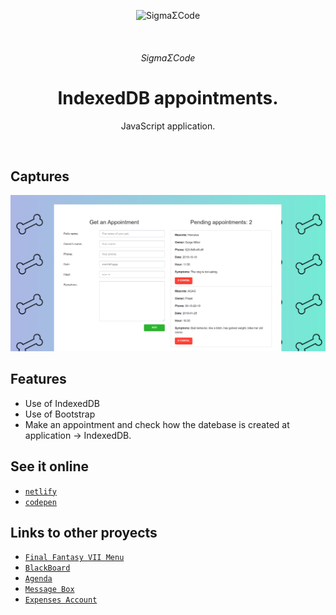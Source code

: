 <p align="center">
   <img alt="SigmaΣCode" src="/img/captures/SigmaΣCode.png">
</p>
   </br>
<h6 align = "center">SigmaΣCode</h6>

<h1 align="center">IndexedDB appointments.</h1>

<p align="center">
 JavaScript application.
</p>
</br>

## Captures

<p align="center">
    <img src="img/captures/Indexed.PNG">
</p>

## Features

- Use of IndexedDB
- Use of Bootstrap
- Make an appointment and check how the datebase is created at application -> IndexedDB.

## See it online

- [`netlify`](https://indexeddbappointment.netlify.com)
- [`codepen`](https://codepen.io/LeonAGA/pen/JjjPowe)

## Links to other proyects

- [`Final Fantasy VII Menu`](https://github.com/LeonAGA/Final_Fantasy_VII_Menu)
- [`BlackBoard`](https://github.com/LeonAGA/Blackboard)
- [`Agenda`](https://github.com/LeonAGA/Agenda)    
- [`Message Box`](https://github.com/LeonAGA/Message_Box_LocalStorage)   
- [`Expenses Account`](https://github.com/LeonAGA/Expenses_Account)  
                             
